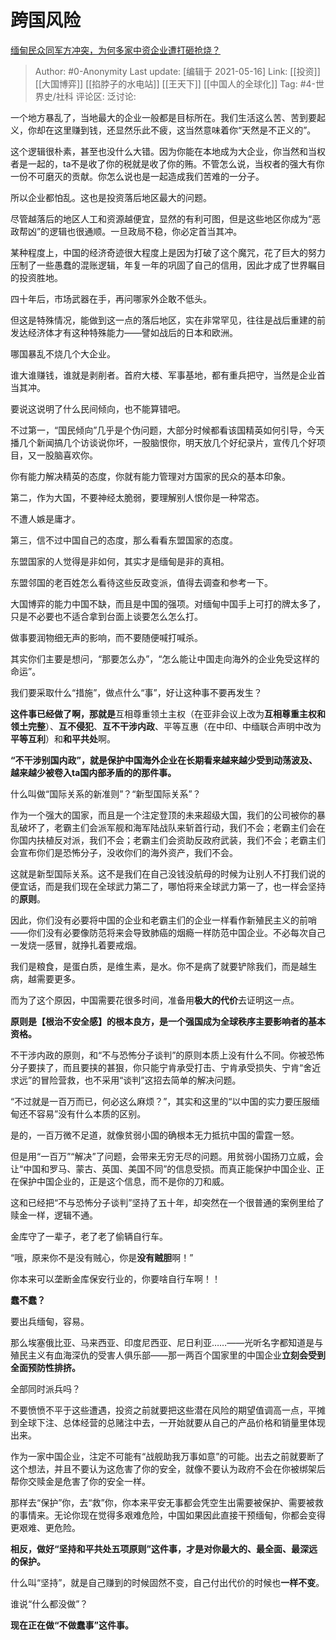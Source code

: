 # 跨国风险
[缅甸民众同军方冲突，为何多家中资企业遭打砸抢烧？](https://www.zhihu.com/question/449644684/answer/1785596728)

> Author: #0-Anonymity
> Last update: [编辑于 2021-05-16]
> Link: [[投资]] [[大国博弈]] [[掐脖子的水电站]] [[王天下]] [[中国人的全球化]]
> Tag: #4-世界史/社科
> 评论区:
> 泛讨论:

一个地方暴乱了，当地最大的企业一般都是目标所在。我们生活这么苦、苦到要起义，你却在这里赚到钱，还显然乐此不疲，这当然意味着你“天然是不正义的”。

这个逻辑很朴素，甚至也没什么大错。因为你能在本地成为大企业，你当然和当权者是一起的，ta不是收了你的税就是收了你的贿。不管怎么说，当权者的强大有你一份不可磨灭的贡献。你怎么说也是一起造成我们苦难的一分子。

所以企业都怕乱。这也是投资落后地区最大的问题。

尽管越落后的地区人工和资源越便宜，显然的有利可图，但是这些地区你成为“恶政帮凶”的逻辑也很通顺。一旦政局不稳，你必定首当其冲。

某种程度上，中国的经济奇迹很大程度上是因为打破了这个魔咒，花了巨大的努力压制了一些愚蠢的混账逻辑，年复一年的巩固了自己的信用，因此才成了世界瞩目的投资胜地。

四十年后，市场武器在手，再问哪家外企敢不低头。

但这是特殊情况，能做到这一点的落后地区，实在非常罕见，往往是战后重建的前发达经济体才有这种特殊能力——譬如战后的日本和欧洲。

哪国暴乱不烧几个大企业。

谁大谁赚钱，谁就是剥削者。首府大楼、军事基地，都有重兵把守，当然是企业首当其冲。

要说这说明了什么民间倾向，也不能算错吧。

不过第一，“国民倾向”几乎是个伪问题，大部分时候都看该国精英如何引导，今天播几个新闻搞几个访谈说你坏，一股脑恨你，明天放几个好纪录片，宣传几个好项目，又一股脑喜欢你。

你有能力解决精英的态度，你就有能力管理对方国家的民众的基本印象。

第二，作为大国，不要神经太脆弱，要理解别人恨你是一种常态。

不遭人嫉是庸才。

第三，信不过中国自己的态度，那么看看东盟国家的态度。

东盟国家的人觉得是非如何，其实才是缅甸是非的真相。

东盟邻国的老百姓怎么看待这些反政变派，值得去调查和参考一下。

大国博弈的能力中国不缺，而且是中国的强项。对缅甸中国手上可打的牌太多了，只是不必要也不适合拿到台面上谈要怎么怎么打。

做事要润物细无声的影响，而不要随便喊打喊杀。

其实你们主要是想问，“那要怎么办”，“怎么能让中国走向海外的企业免受这样的命运”。

我们要采取什么“措施”，做点什么“事”，好让这种事不要再发生？

**这件事已经做了啊，那就是**互相尊重领土主权（在亚非会议上改为**互相尊重主权和领土完整**）、**互不侵犯**、**互不干涉内政**、平等互惠（在中印、中缅联合声明中改为**平等互利**）和**和平共处**啊。

**“不干涉别国内政”，就是保护中国海外企业在长期看来越来越少受到动荡波及、越来越少被卷入ta国内部矛盾的的那件事。**

什么叫做“国际关系的新准则”？“新型国际关系”？

作为一个强大的国家，而且是一个注定登顶的未来超级大国，我们的公司被你的暴乱破坏了，老霸主们会派军舰和海军陆战队来斩首行动，我们不会；老霸主们会在你国内扶植反对派，我们不会；老霸主们会资助反政府武装，我们不会；老霸主们会宣布你们是恐怖分子，没收你们的海外资产，我们不会。

这就是新型国际关系。这不是我们在自己没钱没航母的时候为让别人不打我们说的便宜话，而是我们现在全球武力第二了，哪怕将来全球武力第一了，也一样会坚持的**原则**。

因此，你们没有必要将中国的企业和老霸主们的企业一样看作新殖民主义的前哨——你们没有必要像防范将来会导致肺癌的烟瘾一样防范中国企业。不必每次自己一发烧一感冒，就挣扎着要戒烟。

我们是粮食，是蛋白质，是维生素，是水。你不是病了就要铲除我们，而是越生病，越需要更多。

而为了这个原因，中国需要花很多时间，准备用**极大的代价**去证明这一点。

**原则是【根治不安全感】的根本良方，是一个强国成为全球秩序主要影响者的基本资格。**

不干涉内政的原则，和“不与恐怖分子谈判”的原则本质上没有什么不同。你被恐怖分子要挟了，而且要挟的甚狠，你只能宁肯承受打击、宁肯承受损失、宁肯“舍近求远”的冒险营救，也不采用“谈判”这招去简单的解决问题。

“不过就是一百万而已，何必这么麻烦？”，其实和这里的“以中国的实力要压服缅甸还不容易”没有什么本质的区别。

是的，一百万微不足道，就像贫弱小国的确根本无力抵抗中国的雷霆一怒。

但是用“一百万”“解决”了问题，会带来无穷无尽的问题。用贫弱小国扬刀立威，会让“中国和罗马、蒙古、英国、美国不同”的信息受损。而真正能保护中国企业、正在保护中国企业的，正是这个信息，而不是你的刀和威。

这和已经把“不与恐怖分子谈判”坚持了五十年，却突然在一个很普通的案例里给了赎金一样，逻辑不通。

金库守了一辈子，老了老了偷辆自行车。

“哦，原来你不是没有贼心，你是**没有贼胆**啊！”

你本来可以垄断金库保安行业的，你要啥自行车啊！！

**蠢不蠢？**

要出兵缅甸，容易。

那么埃塞俄比亚、马来西亚、印度尼西亚、尼日利亚……——光听名字都知道是与殖民主义有血海深仇的受害人俱乐部——那一两百个国家里的中国企业**立刻会受到全面预防性排挤。**

全部同时派兵吗？

不要愤愤不平于这些遭遇，投资之前就要把这些潜在风险的期望值调高一点，平摊到全球下注、总体经营的总赌注中去，一开始就要从自己的产品价格和销量里体现出来。

作为一家中国企业，注定不可能有“战舰助我万事如意”的可能。出去之前就要断了这个想法，并且不要认为这危害了你的安全，就像不要认为政府不会在你被绑架后帮你交赎金是危害了你的安全一样。

那样去“保护”你，去“救”你，你本来平安无事都会凭空生出需要被保护、需要被救的事情来。无论你现在觉得多艰难危险，中国如果因此直接干预缅甸，你都会变得更艰难、更危险。

**相反，做好“坚持和平共处五项原则”这件事，才是对你最大的、最全面、最深远的保护。**

什么叫“坚持”，就是自己赚到的时候固然不变，自己付出代价的时候也**一样不变**。

谁说“什么都没做”？

**现在正在做“不做蠢事”这件事。**
